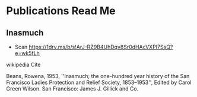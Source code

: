 # Publications Read Me

## Inasmuch

* Scan https://1drv.ms/b/s!ArJ-RZ9B4UhDqv8Sr0dHAcVXPI7SsQ?e=wk5fLh

wikipedia Cite

Beans, Rowena, 1953, ''Inasmuch; the one-hundred year history of the San Francisco Ladies Protection and Relief Society, 1853–1953'', Edited by Carol Green Wilson. San Francisco: James J. Gillick and Co.
